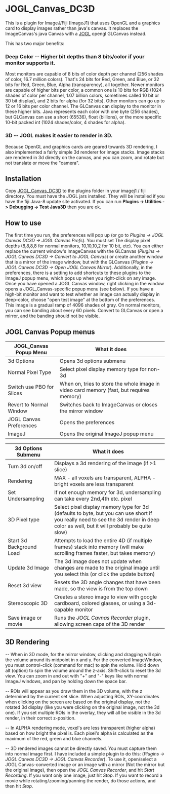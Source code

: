# JOGL_Canvas_DC3D
This is a plugin for ImageJ/Fiji (ImageJ1) that uses OpenGL and a graphics card to display images rather than java's canvas. It replaces the ImageCanvas's java Canvas with a [JOGL](http://jogamp.org/jogl/www/) opengl GLCanvas instead.

This has two major benefits:

### Deep Color --  Higher bit depths than 8 bits/color if your monitor supports it.

Most monitors are capable of 8 bits of color depth per channel (256 shades of color, 16.7 million colors). That's 24 bits for Red, Green, and Blue, or 32 bits for Red, Green, Blue, Alpha (transparency), all together. Newer monitors are capable of higher bits per color, a common one is 10 bits for RGB (1024 shades of color per channel, 1.07 billion colors, sometimes called 10 bit or 30 bit display), and 2 bits for alpha (for 32 bits). Other monitors can go up to 12 or 16 bits per color channel.
The GLCanvas can display to the monitor in these higher bits. Java represents each color with one byte (256 shades), but GLCanvas can use a short (65536), float (billions), or the more specific 10-bit packed int (1024 shades/color, 4 shades for alpha).

### 3D --  JOGL makes it easier to render in 3D.

Because OpenGL and graphics cards are geared towards 3D rendering, I also implemented a fairly simple 3d renderer for image stacks.  Image stacks are rendered in 3d directly on the canvas, and you can zoom, and rotate but not translate or move the "camera".

## Installation
Copy [JOGL_Canvas_DC3D](https://github.com/aschain/JOGL_Canvas_DC3D/releases/) to the plugins folder in your imagej1 / fiji directory. You must have the JOGL jars installed.  They will be installed if you have the fiji Java-8 update site activated. If you can run **Plugins -> Utilities -> Debugging -> Test Java3D** then you are ok.

## How to use
The first time you run, the preferences will pop up (or go to *Plugins -> JOGL Canvas DC3D -> JOGL Canvas Prefs*).  You must set The display pixel depths (8,8,8,8 for normal monitors, 10,10,10,2 for 10 bit, etc).  You can either replace the current window's ImageCanvas with the GLCanvas (*Plugins -> JOGL Canvas DC3D -> Convert to JOGL Canvas*) or create another window that is a mirror of the image window, but with the GLCanvas (*Plugins -> JOGL Canvas DC3D -> Open JOGL Canvas Mirror*). Additionally, in the preferences, there is a setting to add shortcuts to these plugins to the ImageJ popup menu, which pops up when you right-click on any image.  Once you have opened a JOGL Canvas window, right clicking in the window opens a JOGL_Canvas-specific popup menu (see below).  If you have a high-bit monitor and want to test whether an image can actually display in deep-color, choose "open test image" at the bottom of the preferences.  This image is a gradual ramp of 4096 shades of gray. On normal monitors, you can see banding about every 60 pixels.  Convert to GLCanvas or open a mirror, and the banding should not be visible.

## JOGL Canvas Popup menus
|JOGL_Canvas Popup Menu| What it does|
|------------------|--------|
|3d Options| Opens 3d options submenu|
|Normal Pixel Type| Select pixel display memory type for non-3d|
|Switch use PBO for Slices| When on, tries to store the whole image in video card memory (fast, but requires memory)|
|Revert to Normal Window| Switches back to ImageCanvas or closes the mirror window|
|JOGL Canvas Preferences| Opens the preferences|
|ImageJ| Opens the original ImageJ popup menu|


|3d Options Submenu| What it does|
|------------------|--------|
|Turn 3d on/off| Displays a 3d rendering of the image (if >1 slice)|
|Rendering| MAX - all voxels are transparent, ALPHA - bright voxels are less transparent|
|Set Undersampling| If not enough memory for 3d, undersampling can take every 2nd,4th etc. pixel|
|3D Pixel type| Select pixel display memory type for 3d (defaults to byte, but you can use short if you really need to see the 3d render in deep color as well, but it will probably be quite slow)|
|Start 3d Background Load| Attempts to load the entire 4D (if multiple frames) stack into memory (will make scrolling frames faster, but takes memory)|
|Update 3d Image| The 3d image does not update when changes are made to the original image until you select this (or click the update button)|
|Reset 3d view| Resets the 3D angle changes that have been made, so the view is from the top down|
|Stereoscopic 3D| Creates a stereo image to view with google cardboard, colored glasses, or using a 3d-capable monitor|
|Save image or movie| Runs the *JOGL Cavnas Recorder* plugin, allowing screen caps of the 3D render|

## 3D Rendering
-- When in 3D mode, for the mirror window, clicking and dragging will spin the volume around its midpoint in x and y.  For the converted ImageWindow, you must control-click (command for mac) to spin the volume.  Hold down alt (option) to spin the volume around the z-axis. Shift-click to reset the 3d view. You can zoom in and out with "+" and "-" keys like with normal ImageJ windows, and pan by holding down the space bar.

-- ROIs will appear as you draw them in the 3D volume, with the z determined by the current set slice. When adjusting ROIs, XY-coordinates when clicking on the screen are based on the original display, not the rotated 3d display (like you were clicking on the original image, not the 3d one). If you set multiple ROIs in the overlay, they will all be visible in the 3d render, in their correct z-position.

-- In ALPHA rendering mode, voxel's are less transparent (higher alpha) based on how bright the pixel is. Each pixel's alpha is calculated as the maximum of the red, green and blue channels.  

-- 3D rendered images cannot be directly saved.  You must capture them into normal image first. I have included a simple plugin to do this: (*Plugins -> JOGL Canvas DC3D -> JOGL Canvas Recorder*). To use it, open/select a JOGL Canvas-converted image or an image with a mirror (Not the mirror but the original image), then open the *JOGL Canvas Recorder*, and hit *Start Recording*.  If you want only one image, just hit *Stop*. If you want to record a movie while rotating/zooming/panning the render, do those actions, and then hit *Stop*.
